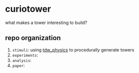 # curiotower
what makes a tower interesting to build?

## repo organization

1. `stimuli`: using [tdw_physics](https://github.com/cogtoolslab/tdw_physics) to procedurally generate towers
2. `experiments`:
3. `analysis`:
4. `paper`:
